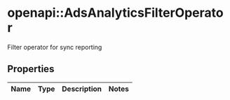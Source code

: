 # openapi::AdsAnalyticsFilterOperator

Filter operator for sync reporting

## Properties
Name | Type | Description | Notes
------------ | ------------- | ------------- | -------------


